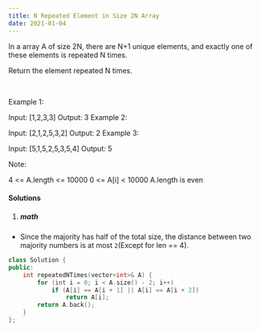 ```yaml
---
title: N Repeated Element in Size 2N Array
date: 2021-01-04
---
```

In a array A of size 2N, there are N+1 unique elements, and exactly one of these elements is repeated N times.

Return the element repeated N times.

 

Example 1:

Input: [1,2,3,3]
Output: 3
Example 2:

Input: [2,1,2,5,3,2]
Output: 2
Example 3:

Input: [5,1,5,2,5,3,5,4]
Output: 5
 

Note:

4 <= A.length <= 10000
0 <= A[i] < 10000
A.length is even

#### Solutions

1. ##### math

- Since the majority has half of the total size, the distance between two majority numbers is at most `2`(Except for len == 4).

```cpp
class Solution {
public:
    int repeatedNTimes(vector<int>& A) {
        for (int i = 0; i < A.size() - 2; i++)
            if (A[i] == A[i + 1] || A[i] == A[i + 2])
                return A[i];
        return A.back();
    }
};
```